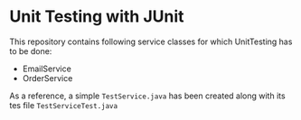 # Unit Testing with JUnit

This repository contains following service classes for which UnitTesting has to be done:
* EmailService
* OrderService

As a reference, a simple `TestService.java` has been created along with its tes file `TestServiceTest.java`


